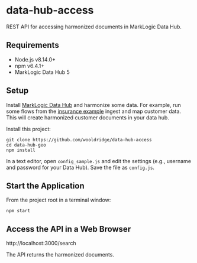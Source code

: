# data-hub-access

REST API for accessing harmonized documents in MarkLogic Data Hub.

## Requirements

- Node.js v8.14.0+
- npm v6.4.1+
- MarkLogic Data Hub 5

## Setup

Install [MarkLogic Data Hub](https://github.com/marklogic/marklogic-data-hub) and harmonize some data. For example, run some flows from the [insurance example](https://github.com/marklogic/marklogic-data-hub/tree/master/examples/insurance) ingest and map customer data. This will create harmonized customer documents in your data hub.

Install this project:

```
git clone https://github.com/wooldridge/data-hub-access
cd data-hub-geo
npm install
```

In a text editor, open `config_sample.js` and edit the settings (e.g., username and password for your Data Hub). Save the file as `config.js`.

## Start the Application

From the project root in a terminal window:

`npm start`

## Access the API in a Web Browser

http://localhost:3000/search

The API returns the harmonized documents.
